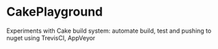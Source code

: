 # CakePlayground
Experiments with Cake build system: automate build, test and pushing to nuget using TrevisCI, AppVeyor

